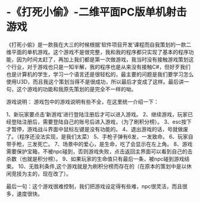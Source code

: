 # -《打死小偷》-二维平面PC版单机射击游戏
《打死小偷》是一款我在大三的时候根据‘软件项目开发’课程而自我策划的一款二维平面的单机游戏。这个游戏不是很完整，我和我的程序都只实现了基本的程序功能，因为时间太赶了，再加上我们都是第一次做游戏，我当时没有接触游戏策划这个行业，对于游戏也只是一知半解，我的程序也是从来没有接触C#，但好歹我们也是计算机的学生，学习一个语言还是很轻松的，最主要的问题是我们要学习怎么使用U3D，而且我这个策划当得不是很成功，所以最后才变成了这样。最后讲一句，这个游戏的功能和我原先策划的是完全不一样的呦。

游戏说明：
  游戏包中的游戏说明有些不全，在这里统一介绍一下：
  
  1、新玩家要点击‘新游戏’进行登陆注册后才可以进入游戏。
  2、继续游戏，玩家已经登陆注册后，需要登陆自己的账号后进入游戏，（为了刷积分榜）。
  3、esc按下才暂停，游戏战斗界面中鼠标左键是没有功能的。
  4、退出游戏的话，号就做废了。（程序还没法实现，是我们太菜）
  5、手枪子弹有6发，一发致命。
  6、玩家自带手枪，三发死亡。
  7、场景中的爱心，是生命，吃了会显示在左上角。
  8、游戏需要保护宝箱，不被npc碰到，否则游戏失败，点击返回主界面可以看到自己的击杀数（也就是积分榜）。
  9、如果玩家的生命值只有最后一条，被npc碰到游戏结束。
  10、无胜利条件,这个游戏就是为刷积分榜而存在的（在原本的策划中是以休闲竞技为主的，现在改了）。
  
  
  最后一句：这个游戏很难控制，我们把游戏设定得有些难，npc很灵活，而且很多，速度很快。
